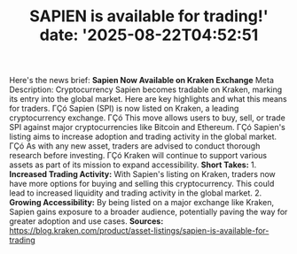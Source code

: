 ﻿---
title: "SAPIEN is available for trading!'
date: '2025-08-22T04:52:51"
category: "Markets"
summary: ""
slug: "sapien is available for trading"
source_urls:
  - "https://blog.kraken.com/product/asset-listings/sapien-is-available-for-trading"
seo:
  title: "SAPIEN is available for trading! | Hash n Hedge'
  description: '"
  keywords: ["news", "markets", "brief"]
---
Here's the news brief:  **Sapien Now Available on Kraken Exchange**  Meta Description: Cryptocurrency Sapien becomes tradable on Kraken, marking its entry into the global market. Here are key highlights and what this means for traders.  ΓÇó Sapien (SPI) is now listed on Kraken, a leading cryptocurrency exchange. ΓÇó This move allows users to buy, sell, or trade SPI against major cryptocurrencies like Bitcoin and Ethereum. ΓÇó Sapien's listing aims to increase adoption and trading activity in the global market. ΓÇó As with any new asset, traders are advised to conduct thorough research before investing. ΓÇó Kraken will continue to support various assets as part of its mission to expand accessibility.  **Short Takes:**  1. **Increased Trading Activity:** With Sapien's listing on Kraken, traders now have more options for buying and selling this cryptocurrency. This could lead to increased liquidity and trading activity in the global market. 2. **Growing Accessibility:** By being listed on a major exchange like Kraken, Sapien gains exposure to a broader audience, potentially paving the way for greater adoption and use cases.  **Sources:** https://blog.kraken.com/product/asset-listings/sapien-is-available-for-trading 
